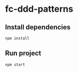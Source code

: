 # fc-ddd-patterns

## Install dependencies
```shell
npm install
```
## Run project
```shell
npm start
```
